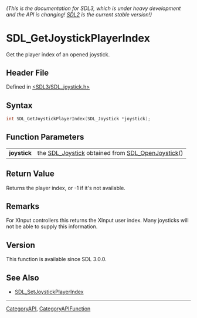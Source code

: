 ###### (This is the documentation for SDL3, which is under heavy development and the API is changing! [SDL2](https://wiki.libsdl.org/SDL2/) is the current stable version!)
# SDL_GetJoystickPlayerIndex

Get the player index of an opened joystick.

## Header File

Defined in [<SDL3/SDL_joystick.h>](https://github.com/libsdl-org/SDL/blob/main/include/SDL3/SDL_joystick.h)

## Syntax

```c
int SDL_GetJoystickPlayerIndex(SDL_Joystick *joystick);

```

## Function Parameters

|                  |                                                                                       |
| ---------------- | ------------------------------------------------------------------------------------- |
| **joystick**     | the [SDL_Joystick](SDL_Joystick) obtained from [SDL_OpenJoystick](SDL_OpenJoystick)() |

## Return Value

Returns the player index, or -1 if it's not available.

## Remarks

For XInput controllers this returns the XInput user index. Many joysticks
will not be able to supply this information.

## Version

This function is available since SDL 3.0.0.

## See Also

* [SDL_SetJoystickPlayerIndex](SDL_SetJoystickPlayerIndex)

----
[CategoryAPI](CategoryAPI), [CategoryAPIFunction](CategoryAPIFunction)

